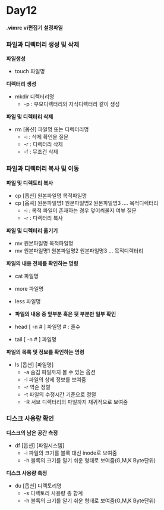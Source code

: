 # Day12

**.vimrc vi편집기 설정파일**

### 파일과 디렉터리 생성 및 삭제

**파일생성**
- touch 파일명

**디렉터리 생성**
- mkdir 디렉터리명
  - -p : 부모디렉터리와 자식디렉터리 같이 생성 

**파일 및 디렉터리 삭제**
- rm [옵션] 파일명 또는 디렉터리명
  - -i : 삭제 확인을 질문
  - -r : 디렉터리 삭제
  - -f : 무조건 삭제
 
### 파일과 디렉터리 복사 및 이동

**파일 및 디렉토리 복사**
- cp [옵션] 원본파일명 목적파일명
- cp [옵셔] 원본파일명1 원본파일명2 원본파일명3 .... 목적디렉터리
  - -i : 목적 파일이 존재하는 경우 덮어씌울지 여부 질문
  - -r : 디렉터리 복사

**파일 및 디렉터리 옮기기**
- mv 원본파일명 목적파일명
- mv 원본파일명1 원본파일명2 원본파일명3 ... 목적디렉터리


**파일의 내용 전체를 확인하는 명령**
- cat 파일명
- more 파일명
- less 파일명

- **파일의 내용 중 앞부분 혹은 뒷 부분만 일부 확인**
- head [ -n # ] 파일명  # : 줄수
- tail [ -n # ] 파일명

**파일의 목록 및 정보를 확인하는 명령**
- ls [옵션] [파일명]
  - -a 숨김 파일까지 볼 수 있는 옵션
  - -l 파일의 상세 정보를 보여줌
  - -r 역순 정렬
  - -t 파일의 수정시간 기준으로 정렬
  - -R 서브 디렉터리의 파일까지 재귀적으로 보여줌

### 디스크 사용량 확인

**디스크의 남은 공간 측정**
- df [옵션] [파일시스템]
  - -i 파일의 크기를 블록 대신 inode로 보여줌
  - -h 블록의 크기를 알기 쉬운 형태로 보여줌(G,M,K Byte단위)
 

**디스크 사용량 측정**
- du [옵션] 디렉토리명
  - -s 디렉토리 사용량 총 합계
  - -h 블록의 크기를 알기 쉬운 형태로 보여줌(G,M,K Byte단위)
 



